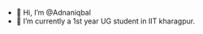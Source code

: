 - 👋 Hi, I’m @Adnaniqbal
- 🌱 I’m currently a 1st year UG student in IIT kharagpur.


<!---
romancobblepot/romancobblepot is a ✨ special ✨ repository because its `README.md` (this file) appears on your GitHub profile.
You can click the Preview link to take a look at your changes.
--->
